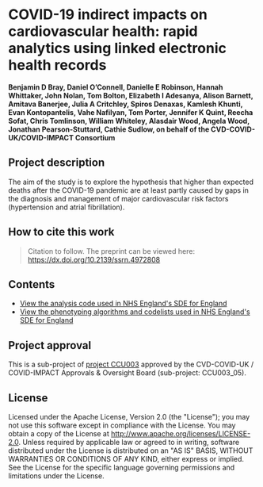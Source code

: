 # COVID-19 indirect impacts on cardiovascular health: rapid analytics using linked electronic health records

**Benjamin D Bray, Daniel O’Connell, Danielle E Robinson, Hannah Whittaker, John Nolan, Tom Bolton, Elizabeth I Adesanya, Alison Barnett, Amitava Banerjee, Julia A Critchley, Spiros Denaxas, Kamlesh Khunti, Evan Kontopantelis, Vahe Nafilyan, Tom Porter, Jennifer K Quint, Reecha Sofat, Chris Tomlinson, William Whiteley, Alasdair Wood, Angela Wood, Jonathan Pearson-Stuttard, Cathie Sudlow, on behalf of the CVD-COVID-UK/COVID-IMPACT Consortium**

## Project description

The aim of the study is to explore the hypothesis that higher than expected deaths after the COVID-19 pandemic are at least partly caused by gaps in the diagnosis and management of major cardiovascular risk factors (hypertension and atrial fibrillation).

## How to cite this work
> Citation to follow. The preprint can be viewed here: https://dx.doi.org/10.2139/ssrn.4972808

## Contents

* [View the analysis code used in NHS England's SDE for England](https://github.com/BHFDSC/CCU003_05/tree/main/code)
* [View the phenotyping algorithms and codelists used in NHS England's SDE for England](https://github.com/BHFDSC/CCU003_05/tree/main/phenotypes)

## Project approval

This is a sub-project of [project CCU003](https://github.com/BHFDSC/CCU003) approved by the CVD-COVID-UK / COVID-IMPACT Approvals & Oversight Board (sub-project: CCU003_05).

## License

Licensed under the Apache License, Version 2.0 (the "License"); you may not use this software except in compliance with the License. You may obtain a copy of the License at http://www.apache.org/licenses/LICENSE-2.0. Unless required by applicable law or agreed to in writing, software distributed under the License is distributed on an "AS IS" BASIS, WITHOUT WARRANTIES OR CONDITIONS OF ANY KIND, either express or implied. See the License for the specific language governing permissions and limitations under the License.
